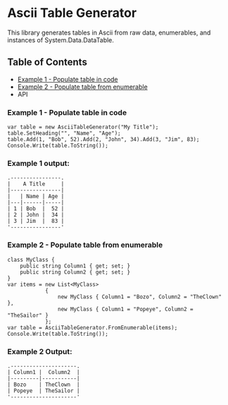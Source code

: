 
# Ascii Table Generator

This library generates tables in Ascii from raw data, enumerables, and instances of System.Data.DataTable.

## Table of Contents

 - [Example 1 - Populate table in code](#example-1)
 - [Example 2 - Populate table from enumerable](#example-2)
 - API

### <a name="example-1">Example 1 - Populate table in code</a>

    var table = new AsciiTableGenerator("My Title");
    table.SetHeading("", "Name", "Age");
    table.Add(1, "Bob", 52).Add(2, "John", 34).Add(3, "Jim", 83);
    Console.Write(table.ToString());

### Example 1 output:

    .----------------.
    |    A Title     |
    |----------------|
    |   | Name | Age |
    |---|------|-----|
    | 1 | Bob  |  52 |
    | 2 | John |  34 |
    | 3 | Jim  |  83 |
    '----------------'

### <a name="example-2">Example 2 - Populate table from enumerable</a>

    class MyClass {
        public string Column1 { get; set; }
        public string Column2 { get; set; }
    }
    var items = new List<MyClass>
                {
                    new MyClass { Column1 = "Bozo", Column2 = "TheClown" },
                    new MyClass { Column1 = "Popeye", Column2 = "TheSailor" }
                };
    var table = AsciiTableGenerator.FromEnumerable(items);
    Console.Write(table.ToString());

### Example 2 Output:

    .---------------------.
    | Column1 |  Column2  |
    |---------|-----------|
    | Bozo    | TheClown  |
    | Popeye  | TheSailor |
    '---------------------'



